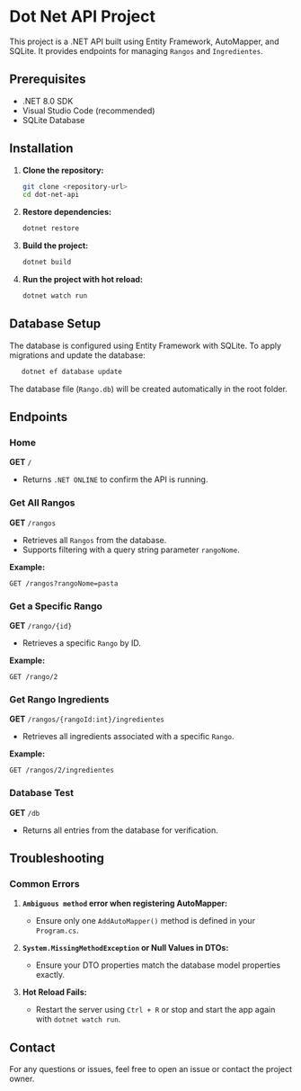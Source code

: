 # Dot Net API Project

This project is a .NET API built using Entity Framework, AutoMapper, and SQLite. It provides endpoints for managing `Rangos` and `Ingredientes`.

## Prerequisites

- .NET 8.0 SDK
- Visual Studio Code (recommended)
- SQLite Database

## Installation

1. **Clone the repository:**
   ```bash
   git clone <repository-url>
   cd dot-net-api
   ```

2. **Restore dependencies:**
   ```bash
   dotnet restore
   ```

3. **Build the project:**
   ```bash
   dotnet build
   ```

4. **Run the project with hot reload:**
   ```bash
   dotnet watch run
   ```

## Database Setup

The database is configured using Entity Framework with SQLite. To apply migrations and update the database:

```bash
   dotnet ef database update
```

The database file (`Rango.db`) will be created automatically in the root folder.

## Endpoints

### Home
**GET** `/`
- Returns `.NET ONLINE` to confirm the API is running.

### Get All Rangos
**GET** `/rangos`
- Retrieves all `Rangos` from the database.
- Supports filtering with a query string parameter `rangoNome`.

**Example:**
```
GET /rangos?rangoNome=pasta
```

### Get a Specific Rango
**GET** `/rango/{id}`
- Retrieves a specific `Rango` by ID.

**Example:**
```
GET /rango/2
```

### Get Rango Ingredients
**GET** `/rangos/{rangoId:int}/ingredientes`
- Retrieves all ingredients associated with a specific `Rango`.

**Example:**
```
GET /rangos/2/ingredientes
```

### Database Test
**GET** `/db`
- Returns all entries from the database for verification.

## Troubleshooting

### Common Errors
1. **`Ambiguous method` error when registering AutoMapper:**
   - Ensure only one `AddAutoMapper()` method is defined in your `Program.cs`.

2. **`System.MissingMethodException` or Null Values in DTOs:**
   - Ensure your DTO properties match the database model properties exactly.

3. **Hot Reload Fails:**
   - Restart the server using `Ctrl + R` or stop and start the app again with `dotnet watch run`.


## Contact
For any questions or issues, feel free to open an issue or contact the project owner.

